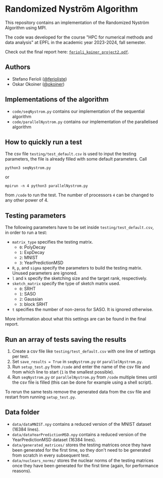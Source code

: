 # Randomized Nyström Algorithm

This repository contains an implementation of the Randomized Nyström Algorithm using MPI.

The code was developed for the course "HPC for numerical methods and data analysis" at EPFL in the academic year 2023-2024, fall semester.

Check out the final report here: [`ferioli_koiner_project2.pdf`](./ferioli_koiner_project2.pdf).

## Authors
- Stefano Ferioli ([@ferioliste](https://github.com/ferioliste))
- Oskar Okoiner ([@okoiner](https://github.com/okoiner))

## Implementations of the algorithm
* `code/seqNystrom.py` contains our implementation of the sequential algorithm
* `code/parallelNystrom.py` contains our implementation of the parallelised algorithm 

## How to quickly run a test
The csv file `testing/test_default.csv` is used to input the testing parameters, the file is already filled with some default parameters. 
Call
```
python3 seqNystrom.py
```
or
```
mpirun -n 4 python3 parallelNystrom.py
```
from `/code` to run the test. The number of processors `4` can be changed to any other power of 4.

## Testing parameters
The following parameters have to be set inside `testing/test_default.csv`, in order to run a test:
* `matrix_type` specifies the testing matrix.
  - `0`: PolyDecay
  - `1`: ExpDecay
  - `2`: MNIST
  - `3`: YearPredictionMSD
* `R`, `p`, and `sigma` specify the parameters to build the testing matrix. Unused parameters are ignored.
* `l` and `k` specify the sketching size and the target rank, respectively.
* `sketch_matrix` specify the type of sketch matrix used.
  - `0`: SRHT
  - `1`: SASO
  - `2`: Gaussian
  - `3`: block SRHT
* `t` specifies the number of non-zeros for SASO. It is ignored otherwise.

More information about what this settings are can be found in the final report.

## Run an array of tests saving the results
1. Create a csv file like `testing/test_default.csv` with one line of settings per test.
2. Set `save_results = True` in `seqNystrom.py` or `parallelNystrom.py`.
3. Run `setup_test.py` from `/code` and enter the name of the csv file and from which line to start (`1` is the smallest possible).
4. Run `seqNystrom.py` or `parallelNystrom.py` from `/code` multiple times until the csv file is filled (this can be done for example using a shell script).
   
To rerun the same tests remove the generated data from the csv file and restart from running `setup_test.py`.

## Data folder
* `data/dataMNIST.npy` contains a reduced version of the MNIST dataset (16384 lines).
* `data/dataYearPredictionMSD.npy` contains a reduced version of the YearPredictionMSD dataset (16384 lines).
* `data/generated_matrices/` stores the testing matrices once they have been generated for the first time, so they don't need to be generated from scratch in every subsequent test.
* `data/nuclears_norms/` stores the nuclear norms of the testing matrices once they have been generated for the first time (again, for performance reasons).

